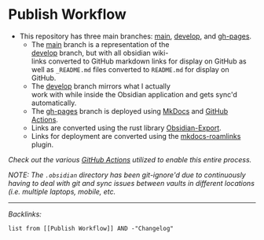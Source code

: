 # Publish Workflow

* This repository has three main branches: [main](https://github.com/jimbrig/KaaS-New/tree/main), [develop](https://github.com/jimbrig/KaaS-New/tree/develop), and [gh-pages](https://github.com/jimbrig/KaaS-New/tree/gh-pages). 
  * The [main](https://github.com/jimbrig/KaaS-New/tree/main) branch is a representation of the [develop](https://github.com/jimbrig/KaaS-New/tree/develop) branch, but with all obsidian wiki-links converted to GitHub markdown links for display on GitHub as well as `_README.md` files converted to `README.md` for display on GitHub. 
  * The [develop](https://github.com/jimbrig/KaaS-New/tree/develop) branch mirrors what I actually work with while inside the Obsidian application and gets sync'd automatically.
  * The [gh-pages](https://github.com/jimbrig/KaaS-New/tree/gh-pages) branch is deployed using [MkDocs]() and [GitHub Actions]().
  * Links are converted using the rust library [Obsidian-Export](https://github.com/zoni/obsidian-export).
  * Links for deployment are converted using the [mkdocs-roamlinks]() plugin.

*Check out the various [GitHub Actions](https://github.com/jimbrig/KaaS-New/tree/main/.github/workflows) utilized to enable this entire process.*

*NOTE: The `.obsidian` directory has been git-ignore'd due to continuously having to deal with git and sync issues between vaults in different locations (i.e. multiple laptops, mobile, etc.*

---

*Backlinks:*

````dataview
list from [[Publish Workflow]] AND -"Changelog"
````
